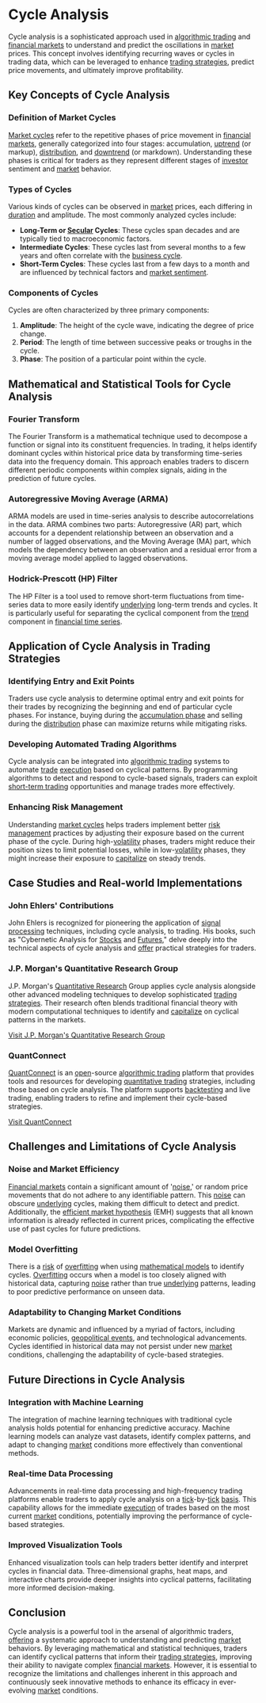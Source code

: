 # Cycle Analysis

Cycle analysis is a sophisticated approach used in [algorithmic trading](../a/algorithmic_trading.md) and [financial markets](../f/financial_market.md) to understand and predict the oscillations in [market](../m/market.md) prices. This concept involves identifying recurring waves or cycles in trading data, which can be leveraged to enhance [trading strategies](../t/trading_strategies.md), predict price movements, and ultimately improve profitability.

## Key Concepts of Cycle Analysis

### Definition of Market Cycles
[Market cycles](../m/market_cycles.md) refer to the repetitive phases of price movement in [financial markets](../f/financial_market.md), generally categorized into four stages: accumulation, [uptrend](../u/uptrend.md) (or markup), [distribution](../d/distribution.md), and [downtrend](../d/downtrend.md) (or markdown). Understanding these phases is critical for traders as they represent different stages of [investor](../i/investor.md) sentiment and [market](../m/market.md) behavior.

### Types of Cycles
Various kinds of cycles can be observed in [market](../m/market.md) prices, each differing in [duration](../d/duration.md) and amplitude. The most commonly analyzed cycles include:

- **Long-Term or [Secular](../s/secular.md) Cycles**: These cycles span decades and are typically tied to macroeconomic factors.
- **Intermediate Cycles**: These cycles last from several months to a few years and often correlate with the [business cycle](../b/business_cycle.md).
- **Short-Term Cycles**: These cycles last from a few days to a month and are influenced by technical factors and [market sentiment](../m/market_sentiment.md).

### Components of Cycles
Cycles are often characterized by three primary components:
1. **Amplitude**: The height of the cycle wave, indicating the degree of price change.
2. **Period**: The length of time between successive peaks or troughs in the cycle.
3. **Phase**: The position of a particular point within the cycle.

## Mathematical and Statistical Tools for Cycle Analysis

### Fourier Transform
The Fourier Transform is a mathematical technique used to decompose a function or signal into its constituent frequencies. In trading, it helps identify dominant cycles within historical price data by transforming time-series data into the frequency domain. This approach enables traders to discern different periodic components within complex signals, aiding in the prediction of future cycles.

### Autoregressive Moving Average (ARMA)
ARMA models are used in time-series analysis to describe autocorrelations in the data. ARMA combines two parts: Autoregressive (AR) part, which accounts for a dependent relationship between an observation and a number of lagged observations, and the Moving Average (MA) part, which models the dependency between an observation and a residual error from a moving average model applied to lagged observations.

### Hodrick-Prescott (HP) Filter
The HP Filter is a tool used to remove short-term fluctuations from time-series data to more easily identify [underlying](../u/underlying.md) long-term trends and cycles. It is particularly useful for separating the cyclical component from the [trend](../t/trend.md) component in [financial time series](../f/financial_time_series.md).

## Application of Cycle Analysis in Trading Strategies

### Identifying Entry and Exit Points
Traders use cycle analysis to determine optimal entry and exit points for their trades by recognizing the beginning and end of particular cycle phases. For instance, buying during the [accumulation phase](../a/accumulation_phase.md) and selling during the [distribution](../d/distribution.md) phase can maximize returns while mitigating risks.

### Developing Automated Trading Algorithms
Cycle analysis can be integrated into [algorithmic trading](../a/algorithmic_trading.md) systems to automate [trade](../t/trade.md) [execution](../e/execution.md) based on cyclical patterns. By programming algorithms to detect and respond to cycle-based signals, traders can exploit [short-term trading](../s/short-term_trading.md) opportunities and manage trades more effectively.

### Enhancing Risk Management
Understanding [market cycles](../m/market_cycles.md) helps traders implement better [risk management](../r/risk_management.md) practices by adjusting their exposure based on the current phase of the cycle. During high-[volatility](../v/volatility.md) phases, traders might reduce their position sizes to limit potential losses, while in low-[volatility](../v/volatility.md) phases, they might increase their exposure to [capitalize](../c/capitalize.md) on steady trends.

## Case Studies and Real-world Implementations

### John Ehlers' Contributions
John Ehlers is recognized for pioneering the application of [signal processing](../s/signal_processing_in_trading.md) techniques, including cycle analysis, to trading. His books, such as "Cybernetic Analysis for [Stocks](../s/stock.md) and [Futures](../f/futures.md)," delve deeply into the technical aspects of cycle analysis and [offer](../o/offer.md) practical strategies for traders.

### J.P. Morgan's Quantitative Research Group
J.P. Morgan's [Quantitative Research](../q/quantitative_research.md) Group applies cycle analysis alongside other advanced modeling techniques to develop sophisticated [trading strategies](../t/trading_strategies.md). Their research often blends traditional financial theory with modern computational techniques to identify and [capitalize](../c/capitalize.md) on cyclical patterns in the markets.

[Visit J.P. Morgan's Quantitative Research Group](https://www.jpmorgan.com/global/research)

### QuantConnect
[QuantConnect](../q/quantconnect.md) is an [open](../o/open.md)-source [algorithmic trading](../a/algorithmic_trading.md) platform that provides tools and resources for developing [quantitative trading](../q/quantitative_trading.md) strategies, including those based on cycle analysis. The platform supports [backtesting](../b/backtesting.md) and live trading, enabling traders to refine and implement their cycle-based strategies.

[Visit QuantConnect](https://www.quantconnect.com)

## Challenges and Limitations of Cycle Analysis

### Noise and Market Efficiency
[Financial markets](../f/financial_market.md) contain a significant amount of '[noise](../n/noise.md),' or random price movements that do not adhere to any identifiable pattern. This [noise](../n/noise.md) can obscure [underlying](../u/underlying.md) cycles, making them difficult to detect and predict. Additionally, the [efficient market hypothesis](../e/efficient_market_hypothesis.md) (EMH) suggests that all known information is already reflected in current prices, complicating the effective use of past cycles for future predictions.

### Model Overfitting
There is a [risk](../r/risk.md) of [overfitting](../o/overfitting.md) when using [mathematical models](../m/mathematical_models_in_trading.md) to identify cycles. [Overfitting](../o/overfitting.md) occurs when a model is too closely aligned with historical data, capturing [noise](../n/noise.md) rather than true [underlying](../u/underlying.md) patterns, leading to poor predictive performance on unseen data.

### Adaptability to Changing Market Conditions
Markets are dynamic and influenced by a myriad of factors, including economic policies, [geopolitical events](../g/geopolitical_events.md), and technological advancements. Cycles identified in historical data may not persist under new [market](../m/market.md) conditions, challenging the adaptability of cycle-based strategies.

## Future Directions in Cycle Analysis

### Integration with Machine Learning
The integration of machine learning techniques with traditional cycle analysis holds potential for enhancing predictive accuracy. Machine learning models can analyze vast datasets, identify complex patterns, and adapt to changing [market](../m/market.md) conditions more effectively than conventional methods.

### Real-time Data Processing
Advancements in real-time data processing and high-frequency trading platforms enable traders to apply cycle analysis on a [tick](../t/tick.md)-by-[tick](../t/tick.md) [basis](../b/basis.md). This capability allows for the immediate [execution](../e/execution.md) of trades based on the most current [market](../m/market.md) conditions, potentially improving the performance of cycle-based strategies.

### Improved Visualization Tools
Enhanced visualization tools can help traders better identify and interpret cycles in financial data. Three-dimensional graphs, heat maps, and interactive charts provide deeper insights into cyclical patterns, facilitating more informed decision-making.

## Conclusion

Cycle analysis is a powerful tool in the arsenal of algorithmic traders, [offering](../o/offering.md) a systematic approach to understanding and predicting [market](../m/market.md) behaviors. By leveraging mathematical and statistical techniques, traders can identify cyclical patterns that inform their [trading strategies](../t/trading_strategies.md), improving their ability to navigate complex [financial markets](../f/financial_market.md). However, it is essential to recognize the limitations and challenges inherent in this approach and continuously seek innovative methods to enhance its efficacy in ever-evolving [market](../m/market.md) conditions.